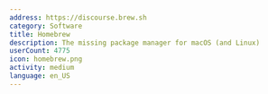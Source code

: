 ```yaml
---
address: https://discourse.brew.sh
category: Software
title: Homebrew
description: The missing package manager for macOS (and Linux)
userCount: 4775
icon: homebrew.png
activity: medium
language: en_US
---
```

